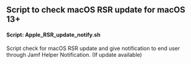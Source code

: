 ## Script to check macOS RSR update for macOS 13+

#### Script: Apple_RSR_update_notify.sh
Script check for macOS RSR update and give notification to end user through Jamf Helper Notification. (If update available)